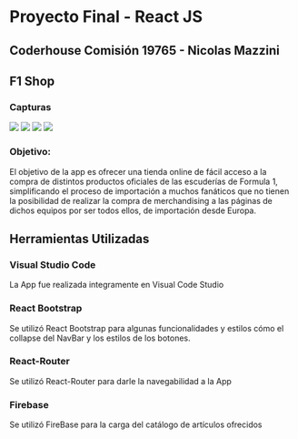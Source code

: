 # Proyecto Final - React JS
## Coderhouse Comisión 19765 - Nicolas Mazzini

## F1 Shop

### Capturas
![](https://i.imgur.com/mPWMaka.jpeg)
![](https://i.imgur.com/oiN2hGY.jpeg)
![](https://i.imgur.com/6d7R1WG.jpeg)
![](https://i.imgur.com/MH8ErYm.jpeg)

### Objetivo:
El objetivo de la app es ofrecer una tienda online de fácil acceso a la compra de distintos productos oficiales de las escuderías de Formula 1, simplificando el proceso de importación a muchos fanáticos que no tienen la posibilidad de realizar la compra de merchandising a las páginas de dichos equipos por ser todos ellos, de importación desde Europa.

## Herramientas Utilizadas
### Visual Studio Code
La App fue realizada integramente en Visual Code Studio
### React Bootstrap
Se utilizó React Bootstrap para algunas funcionalidades y estilos cómo el collapse del NavBar y los estilos de los botones.
### React-Router
Se utilizó React-Router para darle la navegabilidad a la App
### Firebase
Se utilizó FireBase para la carga del catálogo de artículos ofrecidos
